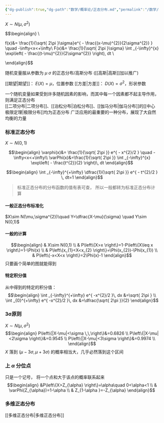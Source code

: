 ```yaml
---
{"dg-publish":true,"dg-path":"数学/概率论/正态分布.md","permalink":"/数学/概率论/正态分布/","dgPassFrontmatter":true,"noteIcon":"","created":"2024-05-21T15:20:28.430+08:00","updated":"2024-06-02T18:29:47.803+08:00"}
---
```


$X\sim N(\mu ,\sigma^{2})$

$$\begin{align} \\

f(x)&= \frac{1}{\sqrt{ 2\pi }\sigma}e^{ - \frac{(x-\mu)^{2}}{2\sigma^{2}} } \quad -\infty<x<+\infty\\
F(x)&= \frac{1}{\sqrt{ 2\pi }\sigma} \int _{-\infty}^{x} \exp\left( - \frac{(t-\mu)^{2}}{2\sigma^{2}} \right)\, dt  \\

\end{align}$$


随机变量服从参数为 $\mu$ $\sigma$ 的正态分布/高斯分布  ([[高斯\|高斯]]加以推广)

[[期望\|期望]]： $E(X)=\mu$，位置参数
[[方差\|方差]]： $D(X)=\sigma^{2}$，形状参数

一个随机变量如果受到许多随机因素的影响，而其中每一个因素都不起主导作用，则满足正态分布  
[[二项分布\|二项分布]]、[[泊松分布\|泊松分布]]、[[伽马分布\|伽马分布]]的[[中心极限定理\|极限分布]]均为正态分布
广泛应用的最重要的一种分布，展现了大自然均衡的力量

### 标准正态分布
$X\sim N(0,1)$

$$\begin{align}
\varphi(x)&= \frac{1}{\sqrt{ 2\pi }} e^{ - x^{2}/2 } \quad  -\infty<x<+\infty\\
\varPhi(x)&=\frac{1}{\sqrt{ 2\pi }} \int _{-\infty}^{x} \exp\left( - \frac{t^{2}}{2} \right)\, dt 
\end{align}$$

$$\begin{align}
\int _{-\infty}^{+\infty} \dfrac{1}{\sqrt{ 2\pi }} e^{ - t^{2}/2 } \, dt=1
\end{align}$$

>标准正态分布的分布函数的值有表可查，
>所以一般都转为标准正态分布计算

#### 一般正态分布标准化
$X\sim N(\mu,\sigma^{2})\quad Y=\dfrac{X-\mu}{\sigma}  \quad Y\sim N(0,1)$

#### 一般的计算

$$\begin{align} 
 & X\sim N(0,1) \\
 & P\left\{X>x \right\}=1-P\left\{X\leq x \right\}=1-\Phi(x) \\
 & P\left\{x_{1}<X<x_{2} \right\}=\Phi(x_{2})-\Phi(x_{1}) \\
& P\left\{-x<X<x \right\}=2\Phi(x)-1
\end{align}$$
只要画个简单的图就能得到

#### 特定积分值
从中得到的特定的积分值：
$$\begin{align}
\int _{-\infty}^{+\infty} e^{ -x^{2}/2 }\, dx &=\sqrt{ 2\pi } \\
\int _{0}^{+\infty} e^{ -x^{2}/2 }\, dx &=\dfrac{\sqrt{ 2\pi }}{2}
\end{align}$$

### 3σ原则

$X\sim N(\mu,\sigma^{2})$
$$\begin{align}
P\left\{|X-\mu|<\sigma \,\,\right\}&=0.6826 \\
P\left\{|X-\mu|<2\sigma \right\}&=0.9545  \\
P\left\{|X-\mu|<3\sigma \right\}&=0.9974 \\
\end{align}$$
$X$ 落到 $(\mu-3\sigma,\mu+3\sigma)$ 的概率相当大，几乎必然落到这个区间

### 上 $\alpha$ 分位点
只是一个记号，
将一个点和大于该点的概率联系起来
$$\begin{align}
&P\left\{X>Z_{\alpha} \right\}=\alpha\quad 0<\alpha<1 \\
 & \varPhi(Z_{\alpha})=1-\alpha \\
& Z_{1-\alpha }=-Z_{\alpha}
\end{align}$$


### 多维正态分布
[[多维正态分布\|多维正态分布]]



